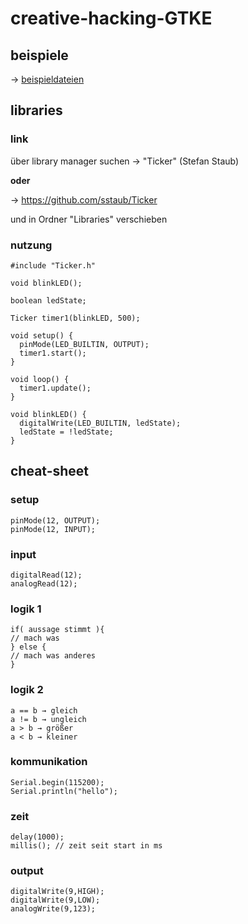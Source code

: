 # creative-hacking-GTKE

## beispiele

-> [beispieldateien](/beispielDateien)

## libraries

### link

über library manager suchen -> "Ticker" (Stefan Staub)

**oder**

-> https://github.com/sstaub/Ticker

und in Ordner "Libraries" verschieben

### nutzung

```
#include "Ticker.h"

void blinkLED();

boolean ledState;

Ticker timer1(blinkLED, 500);

void setup() {
  pinMode(LED_BUILTIN, OUTPUT);
  timer1.start();
}

void loop() {
  timer1.update();
}

void blinkLED() {
  digitalWrite(LED_BUILTIN, ledState);
  ledState = !ledState;
}
```

## cheat-sheet

### setup

```
pinMode(12, OUTPUT);
pinMode(12, INPUT);
```

### input

```
digitalRead(12);
analogRead(12);
```

### logik 1

```
if( aussage stimmt ){
// mach was
} else {
// mach was anderes
}
```

### logik 2

```
a == b → gleich
a != b → ungleich
a > b → größer
a < b → kleiner
```

### kommunikation

```
Serial.begin(115200);
Serial.println("hello");
```

### zeit

```
delay(1000);
millis(); // zeit seit start in ms
```

### output

```
digitalWrite(9,HIGH);
digitalWrite(9,LOW);
analogWrite(9,123);
```
